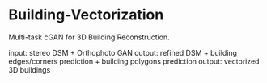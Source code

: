 # Building-Vectorization
Multi-task cGAN for 3D Building Reconstruction.

input: stereo DSM + Orthophoto
GAN output: refined DSM + building edges/corners prediction + building polygons prediction
output: vectorized 3D buildings
